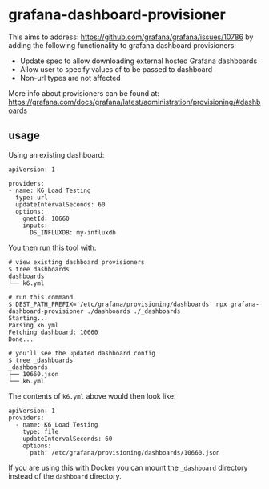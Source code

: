 # grafana-dashboard-provisioner

This aims to address: https://github.com/grafana/grafana/issues/10786 by adding the following functionality to grafana dashboard provisioners:

- Update spec to allow downloading external hosted Grafana dashboards
- Allow user to specify values of to be passed to dashboard
- Non-url types are not affected

More info about provisioners can be found at:
https://grafana.com/docs/grafana/latest/administration/provisioning/#dashboards
## usage

Using an existing dashboard:

```
apiVersion: 1

providers:
- name: K6 Load Testing
  type: url
  updateIntervalSeconds: 60
  options:
    gnetId: 10660
    inputs:
      DS_INFLUXDB: my-influxdb
```

You then run this tool with:
```
# view existing dashboard provisioners
$ tree dashboards 
dashboards
└── k6.yml

# run this command
$ DEST_PATH_PREFIX='/etc/grafana/provisioning/dashboards' npx grafana-dashboard-provisioner ./dashboards ./_dashboards 
Starting...
Parsing k6.yml
Fetching dashboard: 10660
Done...

# you'll see the updated dashboard config
$ tree _dashboards 
_dashboards
├── 10660.json
└── k6.yml
```

The contents of `k6.yml` above would then look like:
```
apiVersion: 1
providers:
  - name: K6 Load Testing
    type: file
    updateIntervalSeconds: 60
    options:
      path: /etc/grafana/provisioning/dashboards/10660.json
```

If you are using this with Docker you can mount the `_dashboard` directory instead of the `dashboard` directory.
